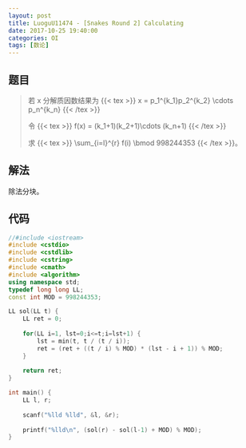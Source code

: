 ```yaml
---
layout: post
title: LuoguU11474 - [Snakes Round 2] Calculating
date: 2017-10-25 19:40:00
categories: OI
tags: [数论]
---
```


## 题目

> 若 x 分解质因数结果为 {{< tex >}} x = p_1^{k_1}p_2^{k_2} \cdots p_n^{k_n} {{< /tex >}}
> 
> 令 {{< tex >}} f(x) = (k_1+1)(k_2+1)\cdots (k_n+1) {{< /tex >}}
> 
> 求 {{< tex >}} \sum_{i=l}^{r} f(i) \bmod 998244353 {{< /tex >}}。

## 解法

除法分块。

## 代码

```cpp
//#include <iostream>
#include <cstdio>
#include <cstdlib>
#include <cstring>
#include <cmath>
#include <algorithm>
using namespace std;
typedef long long LL;
const int MOD = 998244353;

LL sol(LL t) {
    LL ret = 0;
    
    for(LL i=1, lst=0;i<=t;i=lst+1) {
        lst = min(t, t / (t / i));
        ret = (ret + ((t / i) % MOD) * (lst - i + 1)) % MOD;
    }
    
    return ret;
}

int main() {
    LL l, r;
    
    scanf("%lld %lld", &l, &r);
    
    printf("%lld\n", (sol(r) - sol(l-1) + MOD) % MOD);
}
```
